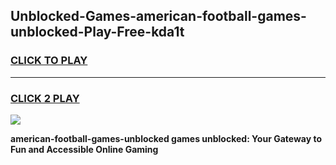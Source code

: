 
## Unblocked-Games-american-football-games-unblocked-Play-Free-kda1t
<h3>
<a href="https://premium76.site?title=american-football-games-unblocked&ref=17A">CLICK TO PLAY</a></h3>
<hr>

<h3>
<a href="https://premium76.site?title=american-football-games-unblocked&ref=17A">CLICK 2 PLAY</a>
  
</h3>

<a href="https://premium76.site?title=american-football-games-unblocked&ref=17A"><img src="https://clearcache.store/games.png"></a>


**american-football-games-unblocked games unblocked: Your Gateway to Fun and Accessible Online Gaming**
